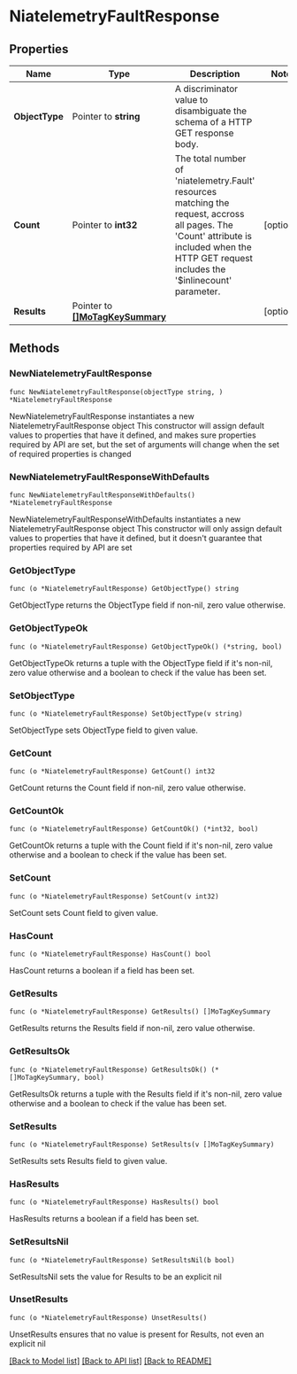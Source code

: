 # NiatelemetryFaultResponse

## Properties

Name | Type | Description | Notes
------------ | ------------- | ------------- | -------------
**ObjectType** | Pointer to **string** | A discriminator value to disambiguate the schema of a HTTP GET response body. | 
**Count** | Pointer to **int32** | The total number of &#39;niatelemetry.Fault&#39; resources matching the request, accross all pages. The &#39;Count&#39; attribute is included when the HTTP GET request includes the &#39;$inlinecount&#39; parameter. | [optional] 
**Results** | Pointer to [**[]MoTagKeySummary**](mo.TagKeySummary.md) |  | [optional] 

## Methods

### NewNiatelemetryFaultResponse

`func NewNiatelemetryFaultResponse(objectType string, ) *NiatelemetryFaultResponse`

NewNiatelemetryFaultResponse instantiates a new NiatelemetryFaultResponse object
This constructor will assign default values to properties that have it defined,
and makes sure properties required by API are set, but the set of arguments
will change when the set of required properties is changed

### NewNiatelemetryFaultResponseWithDefaults

`func NewNiatelemetryFaultResponseWithDefaults() *NiatelemetryFaultResponse`

NewNiatelemetryFaultResponseWithDefaults instantiates a new NiatelemetryFaultResponse object
This constructor will only assign default values to properties that have it defined,
but it doesn't guarantee that properties required by API are set

### GetObjectType

`func (o *NiatelemetryFaultResponse) GetObjectType() string`

GetObjectType returns the ObjectType field if non-nil, zero value otherwise.

### GetObjectTypeOk

`func (o *NiatelemetryFaultResponse) GetObjectTypeOk() (*string, bool)`

GetObjectTypeOk returns a tuple with the ObjectType field if it's non-nil, zero value otherwise
and a boolean to check if the value has been set.

### SetObjectType

`func (o *NiatelemetryFaultResponse) SetObjectType(v string)`

SetObjectType sets ObjectType field to given value.


### GetCount

`func (o *NiatelemetryFaultResponse) GetCount() int32`

GetCount returns the Count field if non-nil, zero value otherwise.

### GetCountOk

`func (o *NiatelemetryFaultResponse) GetCountOk() (*int32, bool)`

GetCountOk returns a tuple with the Count field if it's non-nil, zero value otherwise
and a boolean to check if the value has been set.

### SetCount

`func (o *NiatelemetryFaultResponse) SetCount(v int32)`

SetCount sets Count field to given value.

### HasCount

`func (o *NiatelemetryFaultResponse) HasCount() bool`

HasCount returns a boolean if a field has been set.

### GetResults

`func (o *NiatelemetryFaultResponse) GetResults() []MoTagKeySummary`

GetResults returns the Results field if non-nil, zero value otherwise.

### GetResultsOk

`func (o *NiatelemetryFaultResponse) GetResultsOk() (*[]MoTagKeySummary, bool)`

GetResultsOk returns a tuple with the Results field if it's non-nil, zero value otherwise
and a boolean to check if the value has been set.

### SetResults

`func (o *NiatelemetryFaultResponse) SetResults(v []MoTagKeySummary)`

SetResults sets Results field to given value.

### HasResults

`func (o *NiatelemetryFaultResponse) HasResults() bool`

HasResults returns a boolean if a field has been set.

### SetResultsNil

`func (o *NiatelemetryFaultResponse) SetResultsNil(b bool)`

 SetResultsNil sets the value for Results to be an explicit nil

### UnsetResults
`func (o *NiatelemetryFaultResponse) UnsetResults()`

UnsetResults ensures that no value is present for Results, not even an explicit nil

[[Back to Model list]](../README.md#documentation-for-models) [[Back to API list]](../README.md#documentation-for-api-endpoints) [[Back to README]](../README.md)


